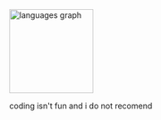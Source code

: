 <img src="https://github-readme-stats.vercel.app/api/top-langs?username=KarboXXX&locale=en&hide_title=false&layout=compact&card_width=320&langs_count=8&theme=dracula&hide_border=true" height="150" alt="languages graph"  />

coding isn't fun and i do not recomend
